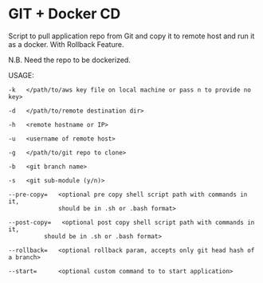 # GIT + Docker CD

Script to pull application repo from Git and copy it to remote host and run it as a docker. With Rollback Feature.

N.B. Need the repo to be dockerized.

USAGE:

    -k   </path/to/aws key file on local machine or pass n to provide no key>

    -d   </path/to/remote destination dir>

    -h   <remote hostname or IP>

    -u   <username of remote host>

    -g   </path/to/git repo to clone>

    -b   <git branch name>

    -s   <git sub-module (y/n)>

    --pre-copy=   <optional pre copy shell script path with commands in it, 
                  should be in .sh or .bash format>
                  
    --post-copy=   <optional post copy shell script path with commands in it, 
              should be in .sh or .bash format>

    --rollback=   <optional rollback param, accepts only git head hash of a branch>

    --start=      <optional custom command to to start application>